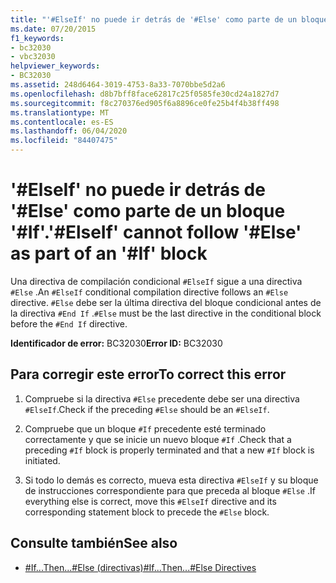 ```yaml
---
title: "'#ElseIf' no puede ir detrás de '#Else' como parte de un bloque '#If'."
ms.date: 07/20/2015
f1_keywords:
- bc32030
- vbc32030
helpviewer_keywords:
- BC32030
ms.assetid: 248d6464-3019-4753-8a33-7070bbe5d2a6
ms.openlocfilehash: d8b7bff8face62817c25f0585fe30cd24a1827d7
ms.sourcegitcommit: f8c270376ed905f6a8896ce0fe25b4f4b38ff498
ms.translationtype: MT
ms.contentlocale: es-ES
ms.lasthandoff: 06/04/2020
ms.locfileid: "84407475"
---
```

# <a name="elseif-cannot-follow-else-as-part-of-an-if-block"></a><span data-ttu-id="59b3a-102">'#ElseIf' no puede ir detrás de '#Else' como parte de un bloque '#If'.</span><span class="sxs-lookup"><span data-stu-id="59b3a-102">'#ElseIf' cannot follow '#Else' as part of an '#If' block</span></span>
<span data-ttu-id="59b3a-103">Una directiva de compilación condicional `#ElseIf` sigue a una directiva `#Else` .</span><span class="sxs-lookup"><span data-stu-id="59b3a-103">An `#ElseIf` conditional compilation directive follows an `#Else` directive.</span></span> <span data-ttu-id="59b3a-104">`#Else` debe ser la última directiva del bloque condicional antes de la directiva `#End If` .</span><span class="sxs-lookup"><span data-stu-id="59b3a-104">`#Else` must be the last directive in the conditional block before the `#End If` directive.</span></span>  
  
 <span data-ttu-id="59b3a-105">**Identificador de error:** BC32030</span><span class="sxs-lookup"><span data-stu-id="59b3a-105">**Error ID:** BC32030</span></span>  
  
## <a name="to-correct-this-error"></a><span data-ttu-id="59b3a-106">Para corregir este error</span><span class="sxs-lookup"><span data-stu-id="59b3a-106">To correct this error</span></span>  
  
1. <span data-ttu-id="59b3a-107">Compruebe si la directiva `#Else` precedente debe ser una directiva `#ElseIf`.</span><span class="sxs-lookup"><span data-stu-id="59b3a-107">Check if the preceding `#Else` should be an `#ElseIf`.</span></span>  
  
2. <span data-ttu-id="59b3a-108">Compruebe que un bloque `#If` precedente esté terminado correctamente y que se inicie un nuevo bloque `#If` .</span><span class="sxs-lookup"><span data-stu-id="59b3a-108">Check that a preceding `#If` block is properly terminated and that a new `#If` block is initiated.</span></span>  
  
3. <span data-ttu-id="59b3a-109">Si todo lo demás es correcto, mueva esta directiva `#ElseIf` y su bloque de instrucciones correspondiente para que preceda al bloque `#Else` .</span><span class="sxs-lookup"><span data-stu-id="59b3a-109">If everything else is correct, move this `#ElseIf` directive and its corresponding statement block to precede the `#Else` block.</span></span>  
  
## <a name="see-also"></a><span data-ttu-id="59b3a-110">Consulte también</span><span class="sxs-lookup"><span data-stu-id="59b3a-110">See also</span></span>

- [<span data-ttu-id="59b3a-111">#If...Then...#Else (directivas)</span><span class="sxs-lookup"><span data-stu-id="59b3a-111">#If...Then...#Else Directives</span></span>](../language-reference/directives/if-then-else-directives.md)

